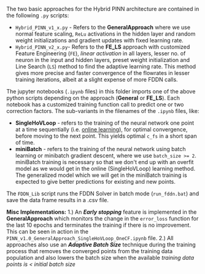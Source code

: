 The two basic approaches for the Hybrid PINN architecture are contained in the following `.py` scripts:
* `Hybrid_PINN_v1_x.py` - Refers to the **GeneralApproach** where we use normal feature scaling, `ReLu` activations in the hidden layer and random weight initializations and gradient updates with fixed learning rate.
* `Hybrid_PINN_v2_x.py`- Refers to the **FE_LS** approach with customized Feature Engineering (`FE`), _linear activation_ in all layers,  lesser no. of neuron in the input and hidden layers, preset weight initialization and Line Search (`LS`) method to find the adaptive learning rate. This method gives more precise and faster convergence of the flowrates in lesser training iterations, albeit at a slight expense of more FDDN calls. 

The jupyter notebooks (`.ipynb` files) in this folder imports one of the above python scripts depending on the approach (**General** or **FE_LS**). Each notebook has a customized training function call to predict one or two correction factors. The sub-variants in the filenames of the `.ipynb` files, like:

 - **SingleHoVLoop** - refers to the training of the neural network one point at a time sequentially (i.e. [online learning](https://en.wikipedia.org/wiki/Online_machine_learning)), for optimal convergence, before moving to the next point. This yields optimal `c_fs` in a short span of time.
 - **miniBatch** - refers to the training of the neural network using batch learning or minibatch gradient descent, where we use  `batch_size >= 2`. miniBatch training is necessary so that we don't end up with an overfit model as we would get in the online (SingleHoVLoop) learning method. The generalized model which we will get in the miniBatch training is expected to give better predictions for existing and new points.

The `FDDN_Lib` script runs the FDDN Solver in batch mode (`run_fddn.bat`) and save the data frame results in a .csv file.

**Misc Implementations:**
1.) An ***Early stopping*** feature is implemented in the **GeneralApproach** which monitors the change in the `error_loss` function for the last 10 epochs and terminates the training if there is no improvement. This can be seen in action in the `PINN_v1.0_GeneralApproach_SingleHoVLoop_OneCF.ipynb` file.
2.) All approaches also use an ***Adaptive Batch Size*** technique during the training process that removes the converged points from the training data population and also lowers the batch size when the available *training data points is < initial batch size*

